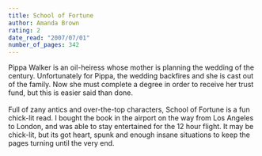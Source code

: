 ```yaml
---
title: School of Fortune
author: Amanda Brown
rating: 2
date_read: "2007/07/01"
number_of_pages: 342
---
```


Pippa Walker is an oil-heiress whose mother is planning the wedding of the century. Unfortunately for Pippa, the wedding backfires and she is cast out of the family. Now she must complete a degree in order to receive her trust fund, but this is easier said than done. <br/><br/>Full of zany antics and over-the-top characters, School of Fortune is a fun chick-lit read. I bought the book in the airport on the way from Los Angeles to London, and was able to stay entertained for the 12 hour flight. It may be chick-lit, but its got heart, spunk and enough insane situations to keep the pages turning until the very end.